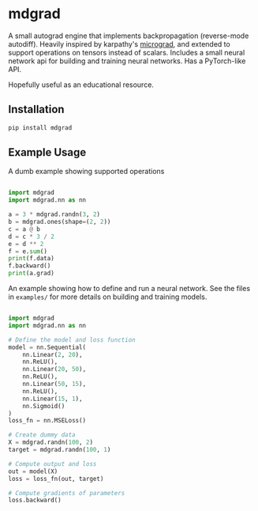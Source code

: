 # mdgrad

A small autograd engine that implements backpropagation (reverse-mode autodiff). Heavily inspired by karpathy's [micrograd](https://github.com/karpathy/micrograd/tree/master), and extended to support operations on tensors instead of scalars. Includes a small neural network api for building and training neural networks. Has a PyTorch-like API.

Hopefully useful as an educational resource.

## Installation

``` bash
pip install mdgrad
```

## Example Usage

A dumb example showing supported operations

```python

import mdgrad
import mdgrad.nn as nn

a = 3 * mdgrad.randn(3, 2)
b = mdgrad.ones(shape=(2, 2))
c = a @ b
d = c * 3 / 2
e = d ** 2
f = e.sum()
print(f.data) 
f.backward()
print(a.grad) 
```

An example showing how to define and run a neural network. See the files in `examples/` for more details on building and training models.

```python

import mdgrad
import mdgrad.nn as nn

# Define the model and loss function
model = nn.Sequential(
    nn.Linear(2, 20),
    nn.ReLU(),
    nn.Linear(20, 50), 
    nn.ReLU(),
    nn.Linear(50, 15),
    nn.ReLU(),
    nn.Linear(15, 1),
    nn.Sigmoid()
)
loss_fn = nn.MSELoss()

# Create dummy data
X = mdgrad.randn(100, 2)
target = mdgrad.randn(100, 1)

# Compute output and loss
out = model(X)
loss = loss_fn(out, target)

# Compute gradients of parameters
loss.backward()
```
